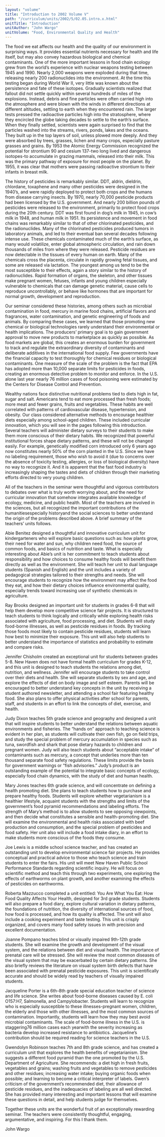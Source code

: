 ```yaml
---
layout: "volume"
title: "Introduction to 2002 Volume V"
path: "/curriculum/units/2002/5/02.05.intro.x.html"
unitTitle: "Introduction"
unitAuthor: "John Wargo"
unitVolume: "Food, Environmental Quality and Health"
---
```

<body>
<p>
The food we eat affects our health and the quality of our environment in surprising ways. It provides essential nutrients necessary for health and life itself, but may also convey hazardous biological and chemical contaminants. One of the more important lessons in food chain ecology grew from the world’s experience with nuclear weapons testing between 1945 and 1990. Nearly 2,000 weapons were exploded during that time, releasing nearly 200 radionuclides into the environment. At the time this testing began during World War II, very little was known about the persistence and fate of these isotopes. Gradually scientists realized that fallout did not settle quickly within several hundreds of miles of the explosions. Instead, debris and fine particles were often carried high into the atmosphere and were blown with the winds in different directions at different altitudes, settling to earth when they encountered rain. The larger tests pressed the radioactive particles high into the stratosphere, where they encircled the globe taking decades to settle to the earth’s surface. When they finally settled, scientists were again surprised to find that the particles washed into the streams, rivers, ponds, lakes and the oceans. They built up in the top layers of soil, unless plowed more deeply. And they were absorbed by trees, grasses, lichen and many crops, especially pasture grasses and grains. By 1953 the Atomic Energy Commission recognized the potential for strontium 90 and cesium 137-two long lived and dangerous isotopes-to accumulate in grazing mammals, released into their milk. This was the primary pathway of exposure for most people on the planet. By 1955, it was clear that mothers were passing radioactive strontium to their infants in breast milk.
</p>
<p>
The history of pesticides is remarkably similar. DDT, aldrin, dieldrin, chlordane, toxaphene and many other pesticides were designed in the 1940’s, and were rapidly deployed to protect both crops and the humans from disease carrying insects. By 1970, nearly 70,000 pesticide products had been licensed by the U.S. government. And nearly 200 billion pounds of pesticides were released to the environment, primarily to protect food crops during the 20th century. DDT was first found in dog’s milk in 1945, in cow’s milk in 1948, and human milk in 1951. Its persistence and movement in food chains was remarkably similar to that of other chlorinated pesticides, and the radionuclides. Many of the chlorinated pesticides produced tumors in laboratory animals, and led to their eventual ban several decades following intense use. These chemicals contaminated much of the earth’s surface, as many would volatilize, enter global atmospheric circulation, and rain down thousands of miles from where they were released. Pesticide residues are now detectable in the tissues of every human on earth. Many of the chemicals cross the placenta, circulate in rapidly growing fetal tissues, and some are released via lactation. The youngest among us tend to be the most susceptible to their effects, again a story similar to the history of radionuclides. Rapid formation of organs, the skeleton, and other tissues make pregnant women, fetuses, infants and young children especially vulnerable to chemicals that can damage genetic material, cause cells to reproduce uncontrollably, or behave like hormones that are important for normal growth, development and reproduction.
</p>
<p>
Our seminar considered these histories, among others such as microbial contamination in food, mercury in marine food chains, artificial flavors and fragrances, water contamination, and genetic engineering of foods and animals. By comparing these cases, we learned that those promoting new chemical or biological technologies rarely understand their environmental or health implications. The producers’ primary goal is to gain government approval to move new products to marketplace as quickly as possible. As food markets are global, this creates an enormous burden for government to track and regulate the extraordinary diversity of contaminants and deliberate additives in the international food supply. Few governments have the financial capacity to test thoroughly for chemical residues or biological contaminants. One measure of the scale of the problem is the fact that EPA has adopted more than 10,000 separate limits for pesticides in foods, creating an enormous detective problem to monitor and enforce. In the U.S. alone last year nearly 76 million cases of food poisoning were estimated by the Centers for Disease Control and Prevention.
</p>
<p>
Wealthy nations face distinctive nutritional problems tied to diets high in fat, sugar and salt. Americans tend to eat more processed than fresh foods; more meat and fewer grains, fruits and vegetables. These habits are well correlated with patterns of cardiovascular disease, hypertension, and obesity. Our class considered alternative methods to encourage healthier diets especially among school-aged children. These included curricular innovation, which you will see in the pages following this introduction. Several teachers will administer dietary surveys to their students to make them more conscious of their dietary habits. We recognized that powerful institutional forces shape dietary patterns, and these will not be changed easily. For example, genetically modified corn introduced only 6 years ago now constitutes nearly 50% of the corn planted in the U.S. Since we have no labeling requirement, those who wish to avoid it (due to concerns over the absence of toxicity testing, allergies, or loss of biological diversity) have no way to recognize it. And it is apparent that the fast food industry is increasingly shaping the tastes and diets of children through their marketing efforts directed to very young children.
</p>
<p>
All of the teachers in the seminar were thoughtful and vigorous contributors to debates over what is truly worth worrying about, and the need for curricular innovation that somehow integrates available knowledge of ecology, medicine, and public health. Most of the teachers are involved in the sciences, but all recognized the important contributions of the humanitiesespecially historyand the social sciences to better understand the origin of the problems described above. A brief summary of the teachers’ units follows.
</p>
<p>
Abie Benitez designed a thoughtful and innovative curriculum unit for kindergarteners who will explore basic questions such as: how plants grow, their need for water and sun, why children need food, the source of common foods, and basics of nutrition and taste. What is especially interesting about Abie’s unit is her commitment to teach students about responsibility and how choices to consume healthy foods will benefit them directly as well as the environment. She will teach her unit to dual language students (Spanish and English) and the unit includes a variety of pedagogical strategies tailored to their strengths and needs. She will encourage students to recognize how the environment may affect the food they eat, and how their dietary choices influence environmental quality, especially trends toward increasing use of synthetic chemicals in agriculture.
</p>
<p>
Ray Brooks designed an important unit for students in grades 6-8 that will help them develop more competitive science fair projects. It is structured to teach students to think logically and critically while exploring health risks associated with agriculture, food processing, and diet. Students will study food-borne illnesses, as well as pesticide residues in foods. By tracking those foods most likely to contain pesticide residues, students will learn how best to minimize their exposure. This unit will also help students to better understand the importance of statistics and probability to estimate and compare risks.
</p>
<p>
Jennifer Chisholm created an exceptional unit for students between grades 5-8. New Haven does not have formal health curriculum for grades K-12, and this unit is designed to teach students the relations among diet, nutrition, and wellness. Jennifer will encourage students to take control over their diets and health. She will separate students by sex and age, and explore the effects of diet on body image and self esteem. Parents will be encouraged to better understand key concepts in the unit by receiving a student authored newsletter, and attending a school fair featuring healthy food. She also plans to offer physical activities after school for parents, staff, and students in an effort to link the concepts of diet, exercise, and health.
</p>
<p>
Judy Dixon teaches 5th grade science and geography and designed a unit that will inspire students to better understand the relations between aquatic environments and fisheries. The “hands on” approach to teaching science is evident in her plan, as students will cultivate their own fish, go on field trips, and study the special problem of mercury accumulation in species such as tuna, swordfish and shark that pose dietary hazards to children and pregnant women. Judy will also teach students about “acceptable intake” of contaminants such as mercury, a concept that underlies more than ten thousand separate food safety regulations. These limits provide the basis for government warnings or “fish advisories.” Judy’s product is an outstanding example of the potential to integrate basic concepts of ecology, especially food chain dynamics, with the study of diet and human health.
</p>
<p>
Mary Jones teaches 6th grade science, and will concentrate on defining a health promoting diet. She plans to teach students how to purchase and prepare healthy foods. Students will explore whether vegetarianism is a healthier lifestyle, acquaint students with the strengths and limits of the government’s food pyramid recommendations and labeling efforts. The strength of Mary’s method is to allow students to see opposing viewpoints, and then decide what constitutes a sensible and health-promoting diet. She will examine the environmental and health risks associated with beef production and consumption, and the special problem of pesticides and food safety. Her unit also will include a food intake diary, in an effort to make students more conscious of the foods they consume.
</p>
<p>
Joe Lewis is a middle school science teacher, and has created an outstanding unit to develop environmental science fair projects. He provides conceptual and practical advice to those who teach science and train students to enter the fairs. His unit will meet New Haven Public School Performance Standards regarding scientific inquiry. He will focus on scientific method and teach this through two experiments, one exploring the effects of earthworms on plant growth, and another examining the effects of pesticides on earthworms.
</p>
<p>
Roberta Mazzucco completed a unit entitled: You Are What You Eat: How Food Quality Affects Your Health, designed for 3rd grade students. Students will also prepare a food diary, explore cultural variation in dietary patterns, the foundations of nutrition, the diversity of international sources of food, how food is processed, and how its quality is affected. The unit will also include a cooking experiment and taste testing. This unit is crisply organized, and covers many food safety issues in with precision and excellent documentation.
</p>
<p>
Joanne Pompano teaches blind or visually impaired 9th-12th grade students. She will examine the growth and development of the visual system, and the relations between diet and visual health. The importance of prenatal care will be stressed. She will review the most common diseases of the visual system that may be exacerbated by certain dietary patterns. She also briefly reviews the literature on visual system birth defects that have been associated with prenatal pesticide exposures. This unit is scientifically accurate and should be widely read by teachers of visually impaired students.
</p>
<p>
Jacqueline Porter is a 6th-8th grade special education teacher of science and life science. She writes about food-borne diseases caused by E. coli O157:H7, Salmonella, and Campylobacter. Students will learn to recognize who is especially susceptible to these illnesses-pregnant women, children, the elderly and those with other illnesses, and the most common sources of contamination. Importantly, students will learn how they may best avoid microbial contaminants. The scale of food-borne illness in the U.S. is staggering76 million cases each yearwith the severity increasing as bacteria develop increased resistance to antibiotics. Jacqueline’s contribution should be required reading for science teachers in the U.S.
</p>
<p>
Gwendolyn Robinson teaches 7th and 8th grade science, and has created a curriculum unit that explores the health benefits of vegetarianism. She suggests a different food pyramid than the one promoted by the U.S. Department of Agriculture. She recommends: a diet high in fresh fruits, vegetables and grains; washing fruits and vegetables to remove pesticides and other residues; increasing water intake; buying organic foods when possible; and learning to become a critical interpreter of labels. Gwen’s criticism of the government’s recommended diet, their allowance of pesticide residues, and the inadequacies of labeling are all well directed. She has provided many interesting and important lessons that will examine these questions in detail, and help students judge for themselves.
</p>
<p>
Together these units are the wonderful fruit of an exceptionally rewarding seminar. The teachers were consistently thoughtful, engaging, argumentative, and inspiring. For this I thank them.
</p>
<p>
John Wargo
</p>
</body>